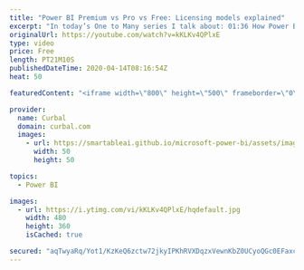 ```yaml
---
title: "Power BI Premium vs Pro vs Free: Licensing models explained"
excerpt: "In today’s One to Many series I talk about: 01:36 How Power BI started 04:10 The need for a new pricing model 05:50 Power BI Free and Pro features before and after the update 08:20 Power BI Premium features 10:52 Power BI Premium roadmap 16:50 Power BI Premium pricing  Some useful links: Power BI Lite"
originalUrl: https://youtube.com/watch?v=kKLKv4QPlxE
type: video
price: Free
length: PT21M10S
publishedDateTime: 2020-04-14T08:16:54Z
heat: 50

featuredContent: "<iframe width=\"800\" height=\"500\" frameborder=\"0\" src=\"https://www.youtube.com/embed/kKLKv4QPlxE\" allow=\"accelerometer; autoplay; encrypted-media; gyroscope; picture-in-picture\" allowfullscreen></iframe>"

provider:
  name: Curbal
  domain: curbal.com
  images:
    - url: https://smartableai.github.io/microsoft-power-bi/assets/images/organizations/curbal.com-50x50.jpg
      width: 50
      height: 50

topics:
  - Power BI

images:
  - url: https://i.ytimg.com/vi/kKLKv4QPlxE/hqdefault.jpg
    width: 480
    height: 360
    isCached: true

secured: "aqTwyaRq/Yot1/KzKeQ6zctw72jkyIPKhRVXDqzxVewnKbZ0UCyoQGc0EFaxc4ChCuALVhe8swxslRwdCarUjmTf/6LWEl6RTxe+Q9ZdUZiKhuVdPCVs/XuEXnKaVkmizapqIP1p7Pm0V8sqJ/vjiWH96vxkGyT3dTxwbLM3NeSx8Dcyedrtacu47wXRYGL1b0iTs7agBDorvdBydnJDPoiD6Hfs7jFgd+Y+MV2YV0XpmFp5aW+PN1HqSQE5zHmIcpJ8MzMvuRhid2wTzJmPKkX2irOZraFwJV+O7iAB8fHCXc/V28UKQbJEVvgFMdNCzR2iM4rDxqqcjVlbQnlV0mPc8pTpkNBtsgjT7eNmwAzlBvTh+NTqKRzKJxS59AUaqpqRIaSefna6eAcwUuqJFrAkl7BuGscbdgVC7AE1OnY=;yOfR+8LggkMrC+kkAsRDnA=="
---
```


